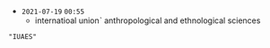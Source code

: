 - `2021-07-19`  `00:55`
	- internatioal unionˋ anthropological and ethnological sciences

```query
"IUAES"
```